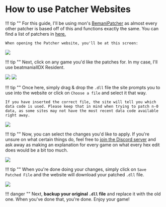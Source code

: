 # How to use Patcher Websites

!!! tip ""
	For this guide, I'll be using mon's [BemaniPatcher](https://mon.im/bemanipatcher) as almost every other patcher is based off of this and functions exactly the same. You can find a list of patchers in [here.](../externalresources.md#patcher)

	When opening the Patcher website, you'll be at this screen:

<img src="/img/patchweb/1.png">

!!! tip ""
	Next, click on any game you'd like the patches for. In my case, I'll use beatmaniaIIDX Resident.

<img src="/img/patchweb/2.png">

<img src="/img/patchweb/3.png">

!!! tip ""
	Once here, simply drag & drop the `.dll` file the site prompts you to use into the website or click on `Choose a file` and select it that way.

	If you have inserted the correct file, the site will tell you which data code is used. Please keep that in mind when trying to patch n-0 data, as some sites may not have the most recent data code available right away.

<img src="/img/patchweb/4.png">

!!! tip ""
	Now, you can select the changes you'd like to apply. If you're unsure on what certain things do, feel free to [join the Discord server](https://discord.gg/cZRUmEPK78) and ask away as making an explanation for every game on what every hex edit does would be a bit too much.

<img src="/img/patchweb/5.png">

!!! tip ""
	When you're done doing your changes, simply click on `Save Patched File` and the website will download your patched `.dll` file.

<img src="/img/patchweb/6.png">

!!! danger ""
	Next, **backup your original `.dll` file** and replace it with the old one.
	When you've done that, you're done. Enjoy your game!

